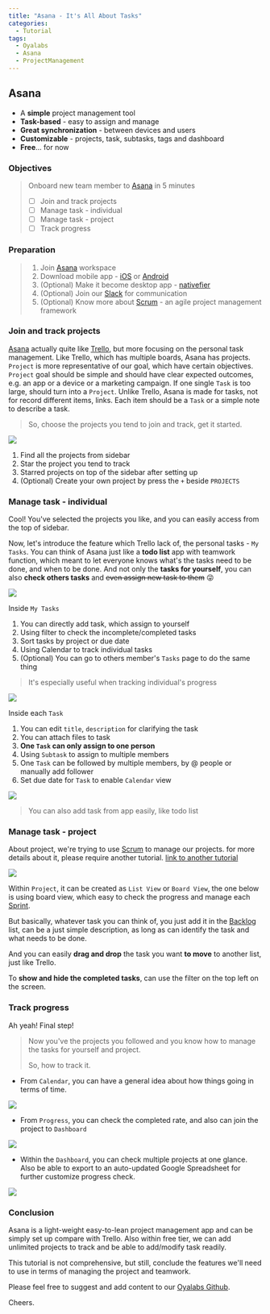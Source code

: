 ```yaml
---
title: "Asana - It's All About Tasks"
categories:
  - Tutorial
tags:
  - Oyalabs
  - Asana
  - ProjectManagement
---
```


## Asana
* A **simple** project management tool
* **Task-based** - easy to assign and manage
* **Great synchronization** - between devices and users
* **Customizable** - projects, task, subtasks, tags and dashboard
* **Free**... for now

### Objectives

> Onboard new team member to [Asana](https://app.asana.com/) in 5 minutes
> - [ ] Join and track projects
> - [ ] Manage task - individual
> - [ ] Manage task - project
> - [ ] Track progress

### Preparation

> 1. Join [Asana](app.asana.com) workspace
> 2. Download mobile app - [iOS](https://itunes.apple.com/us/app/asana-mobile/id489969512?mt=8)  or [Android](https://play.google.com/store/apps/details?id=com.asana.app&referrer=oyalabs)
> 3. (Optional) Make it become desktop app - [nativefier](https://github.com/jiahaog/nativefier)
> 4. (Optional) Join our [Slack](oyalabs.slack.com) for communication
> 5. (Optional) Know more about [Scrum](https://www.scrum.org/resources/what-is-scrum) - an agile project management framework

### Join and track projects

[Asana](app.asana.com) actually quite like [Trello](https://trello.com), but more focusing on the personal task management. Like Trello, which has multiple boards, Asana has projects. `Project` is more representative of our goal, which have certain objectives. `Project` goal should be simple and should have clear expected outcomes, e.g. an app or a device or a marketing campaign. If one single `Task` is too large, should turn into a `Project`. Unlike Trello, Asana is made for tasks, not for record different items, links. Each item should be a `Task` or a simple note to describe a task.

> So, choose the projects you tend to join and track, get it started.

![](https://i.imgur.com/EwttxsY.jpg)

1. Find all the projects from sidebar
2. Star the project you tend to track
3. Starred projects on top of the sidebar after setting up
4. (Optional) Create your own project by press the `+` beside `PROJECTS`

### Manage task - individual

Cool! You've selected the projects you like, and you can easily access from the top of sidebar.   

Now, let's introduce the feature which Trello lack of, the personal tasks - `My Tasks`. You can think of Asana just like a **todo list** app with teamwork function, which meant to let everyone knows what's the tasks need to be done, and when to be done. And not only the **tasks for yourself**, you can also **check others tasks** and ~~even assign new task to them~~ 😜

![](https://i.imgur.com/9dHVYVt.png)

Inside `My Tasks`

1. You can directly add task, which assign to yourself
2. Using filter to check the incomplete/completed tasks
3. Sort tasks by project or due date
4. Using Calendar to track individual tasks
5. (Optional) You can go to others member's `Tasks` page to do the same thing

> It's especially useful when tracking individual's progress

![](https://i.imgur.com/UmyMIH7.png)

Inside each `Task`

1. You can edit `title`, `description` for clarifying the task
2. You can attach files to task
3. **One `Task` can only assign to one person**
4. Using `Subtask` to assign to multiple members
5. One `Task` can be followed by multiple members, by @ people or manually add follower
6. Set due date for `Task` to enable `Calendar` view

![](https://imgur.com/dbzEM3o.gif)

> You can also add task from app easily, like todo list

### Manage task - project

About project, we're trying to use [Scrum](https://www.scrum.org/resources/what-is-scrum) to manage our projects. for more details about it, please require another tutorial. [link to another tutorial](#)

![](https://i.imgur.com/4UYvV9F.png)

Within `Project`, it can be created as `List View` or `Board View`, the one below is using board view, which easy to check the progress and manage each [Sprint](https://www.scrum.org/resources/what-is-a-sprint-in-scrum).

But basically, whatever task you can think of, you just add it in the [Backlog](https://www.scrum.org/resources/what-is-a-product-backlog) list, can be a just simple description, as long as can identify the task and what needs to be done.

And you can easily **drag and drop** the task you want **to move** to another list, just like Trello.

To **show and hide the completed tasks**, can use the filter on the top left on the screen.


### Track progress

Ah yeah! Final step!
> Now you've the projects you followed and you know how to manage the tasks for yourself and project.
>
> So, how to track it.

- From `Calendar`, you can have a general idea about how things going in terms of time.

![](https://i.imgur.com/Fs4qcAC.jpg)

- From `Progress`, you can check the completed rate, and also can join the project to `Dashboard`

![](https://i.imgur.com/bwePQ8n.png)

- Within the `Dashboard`, you can check multiple projects at one glance. Also be able to export to an auto-updated Google Spreadsheet for further customize progress check.

![](https://i.imgur.com/8I6XKpI.png)



### Conclusion

Asana is a light-weight easy-to-lean project management app and can be simply set up compare with Trello. Also within free tier, we can add unlimited projects to track and be able to add/modify task readily.

This tutorial is not comprehensive, but still, conclude the features we'll need to use in terms of managing the project and teamwork.

Please feel free to suggest and add content to our [Oyalabs Github](https://github.com/oyalabs/oyalabs.github.io).

Cheers.

